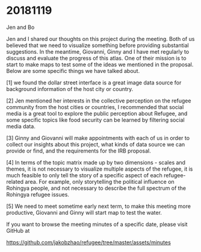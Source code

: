 # 20181119

Jen and Bo

Jen and I shared our thoughts on this project during the meeting. Both of us believed that we need to visualize something before providing substantial suggestions.  In the meantime, Giovanni, Ginny and I have met regularly to discuss and evaluate the progress of this atlas. One of their mission is to start to make maps to test some of the ideas we mentioned in the proposal. Below are some specific things we have talked about.

[1] we found the dollar street interface is a great image data source for background information of the host city or country. 

[2] Jen mentioned her interests in the collective perception on the refugee community from the host cities or countries, I recommended that social media is a great tool to explore the public perception about Refugee, and some specific topics like food security can be learned by filtering social media data. 

[3] Ginny and Giovanni will make appointments with each of us in order to collect our insights about this project, what kinds of data source we can provide or find, and the requirements for the IRB proposal.

[4] In terms of the topic matrix made up by two dimensions - scales and themes, it is not necessary to visualize multiple aspects of the refugee, it is much feasible to only tell the story of a specific aspect of each refugee-related area. For example, only storytelling the political influence on Rohingya people, and not necessary to describe the full spectrum of the Rohingya refugee issues.

[5] We need to meet sometime early next term, to make this meeting more productive, Giovanni and Ginny will start map to test the water. 

If you want to browse the meeting minutes of a specific date, please visit GitHub at 

https://github.com/jakobzhao/refugee/tree/master/assets/minutes

